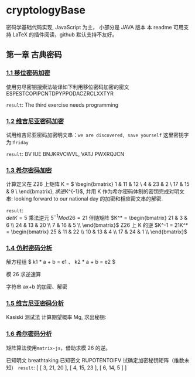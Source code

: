 # cryptologyBase

密码学基础代码实现, JavaScript 为主， 小部分是 JAVA 版本
本 readme 可用支持 LaTeX 的插件阅读，github 默认支持不友好。

## 第一章 古典密码

### [1.1 移位密码加密](./ClassicalCryptography/ShiftCipher.java)

使用穷尽密钥搜索法破译如下利用移位密码加密的密文
ESPESTCOPIPCNTDPYPPODACZRCLXXTYR

`result`: The third exercise needs programming

### [1.2 维吉尼亚密码加密](./ClassicalCryptography/VigenereCipher.java)

试用维吉尼亚密码加密明文串：`we are discovered, save yourself`
这里密钥字为:`friday`

`result`: BV IUE BNJKRVCWVL, VATJ PWXRQJCN

### [1.3 希尔密码加密](./ClassicalCryptography/HillCipher.java)

计算定义在 Z26 上矩阵 K = $
\begin{bmatrix}
   1 & 11 & 12 \\
   4 & 23 & 2 \\
   17 & 15 & 9 \\
\end{bmatrix}$, 求逆$K^{-1}$,
并用 K 作为希尔密码体制的密钥完成对明文串:
looking forward to our national day
的加密和相应密文串的解密.

`result`:  
$detK = 5$
乘法逆元 $5^{-1}Mod26 = 21$
伴随矩阵 $K^* = \begin{bmatrix}
21 & 3 & 6 \\ 
24 & 13 & 20 \\ 
7 & 16 & 5 \\
\end{bmatrix}$
Z26 上 K 的逆 $K^-1 = 21K^* = 
\begin{bmatrix}
25 & 11 & 22 \\ 
10 & 13 & 4 \\ 
17 & 24 & 1 \\
\end{bmatrix}$

### [1.4 仿射密码分析](./ClassicalCryptography/DecodeAffineCipher.java)

解方程组 $
k1 * a + b = e1 、
k2 * a + b = e2
$

模 26 求逆速算

字符串 ax+b 的加密、解密

### [1.5 维吉尼亚密码分析](./ClassicalCryptography/DecodeVigenereCipher.java)

Kasiski 测试法
计算期望概率 Mg, 求出秘钥:

### [1.6 希尔密码分析](./ClassicalCryptography/DecodeHillCipher.java)

矩阵算法使用`matrix-js`，借助求模 26 的逆。

已知明文 breathtaking
已知密文 RUPOTENTOIFV
试确定加密秘钥矩阵（维数未知）
`result`: [ [ 3, 21, 20 ], [ 4, 15, 23 ], [ 6, 14, 5 ] ]
